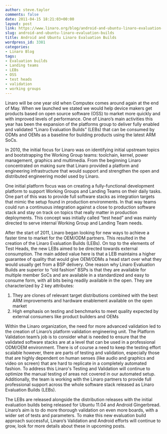 ```yaml
---
author: steve.taylor
comments: false
date: 2011-04-15 18:21:03+00:00
layout: post
link: https://www.linaro.org/blog/android-and-ubuntu-linaro-evaluation-builds/
slug: android-and-ubuntu-linaro-evaluation-builds
title: Android and Ubuntu Linaro Evaluation Builds
wordpress_id: 3381
categories:
- Linaro Blog
tags:
- Evaluation builds
- Landing teams
- LEBs
- OSS
- test heads
- validation
- working groups
---
```


Linaro will be one year old when Computex comes around again at the end of May. When we launched we stated we would help device makers get products based on open source software (OSS) to market more quickly and with improved levels of performance. One of Linaro’s main activities this year has been the expansion of the platforms group to deliver fully enabled and validated “Linaro Evaluation Builds” (LEBs) that can be consumed by ODMs and OEMs as a baseline for building products using the latest ARM SoCs.

In 2010, the initial focus for Linaro was on identifying initial upstream topics and bootstrapping the Working Group teams: toolchain, kernel, power management, graphics and multimedia. From the beginning Linaro concentrated on making sure that Linaro provided a platform and engineering infrastructure that would support and strengthen the open and distributed engineering model used by Linaro.

One initial platform focus was on creating a fully-functional development platform to support Working Groups and Landing Teams on their daily tasks. One part of this was to provide full software stacks as integration targets that mimic the setup found in production environments. In that way teams could run a continuous integration against a close to production software stack and stay on track on topics that really matter in production deployments. This concept was initially called “test head” and was mainly directed to serve internal Working Group and Landing Team needs.

After the start of 2011, Linaro began looking for new ways to achieve a faster time to market for the OEM/ODM partners. This resulted in the creation of the Linaro Evaluation Builds (LEBs). On top to the elements of Test Heads, the new LEBs aimed to be directed towards external consumption. The main added value here is that a LEB maintains a higher guarantee of quality that would give OEM/ODMs a head start over what they would usually get from a BSP delivery. One reason why Linaro Evaluation Builds are superior to “old fashion” BSPs is that they are available for multiple member SoCs and are available in a standardized and easy to consume form, with all bits being readily available in the open. They are characterized by 2 key attributes:

1. They are clones of relevant target distributions combined with the best ARM improvements and hardware enablement available on the open market
2. High emphasis on testing and benchmarks to meet quality expected by external consumers like product builders and OEMs

Within the Linaro organization, the need for more advanced validation led to the creation of Linaro’s platform validation engineering unit. The Platform Validation team’s job is to consider what is needed to ensure that the validated software stacks are at a level that can be used in a professional ODM/OEM environment. There is of course a need to keep the testing effort scalable however, there are parts of testing and validation, especially those that are highly dependent on human senses (like audio and graphics and video on screen) that are hard to replicate in a completely automated fashion. To address this Linaro's Testing and Validation will continue to optimize the manual testing of areas not covered in our automated setup. Additionally, the team is working with the Linaro partners to provide full professional support across the whole software stack released as Linaro Evaluation Builds (LEBs).

The LEBs are released alongside the distribution releases with the initial evaluation builds being released for Ubuntu 11.04 and Android Gingerbread. Linaro’s aim is to do more thorough validation on even more boards, with a wider set of tests and parameters. To make this new evaluation build approach successful, Linaro’s Validation and Android efforts will continue to grow, look for more details about these in upcoming posts.

